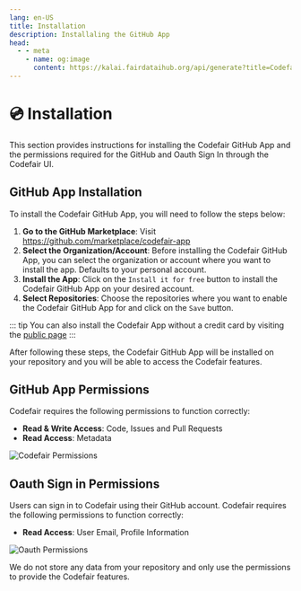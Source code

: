 ```yaml
---
lang: en-US
title: Installation
description: Installaling the GitHub App
head:
  - - meta
    - name: og:image
      content: https://kalai.fairdataihub.org/api/generate?title=Codefair%20Documentation&description=Installing%20the%20GitHub%20App&app=codefair&org=fairdataihub
---
```


# :cd: Installation

This section provides instructions for installing the Codefair GitHub App and the permissions required for the GitHub and Oauth Sign In through the Codefair UI.

## GitHub App Installation

To install the Codefair GitHub App, you will need to follow the steps below:

1. **Go to the GitHub Marketplace**: Visit https://github.com/marketplace/codefair-app
2. **Select the Organization/Account**: Before installing the Codefair GitHub App, you can select the organization or account where you want to install the app. Defaults to your personal account.
3. **Install the App**: Click on the `Install it for free` button to install the Codefair GitHub App on your desired account.
4. **Select Repositories**: Choose the repositories where you want to enable the Codefair GitHub App for and click on the `Save` button.

::: tip
You can also install the Codefair App without a credit card by visiting the [public page](https://github.com/apps/codefair-io)
:::

After following these steps, the Codefair GitHub App will be installed on your repository and you will be able to access the Codefair features.

## GitHub App Permissions

Codefair requires the following permissions to function correctly:

- **Read & Write Access**: Code, Issues and Pull Requests
- **Read Access**: Metadata

![Codefair Permissions](/codefair-permissions.png)

## Oauth Sign in Permissions

Users can sign in to Codefair using their GitHub account. Codefair requires the following permissions to function correctly:

- **Read Access**: User Email, Profile Information

![Oauth Permissions](/oauth-permissions.png)

We do not store any data from your repository and only use the permissions to provide the Codefair features.
